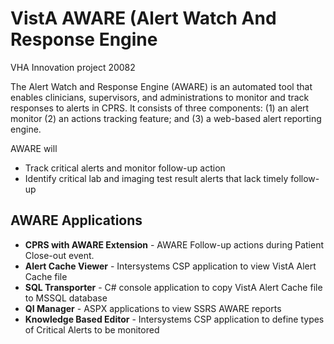 # VistA AWARE (Alert Watch And Response Engine #

VHA Innovation project 20082

The Alert Watch and Response Engine (AWARE) is an automated tool that enables clinicians, supervisors, and administrations to monitor and track responses to alerts in CPRS. It consists of three components: (1) an alert monitor (2) an actions tracking feature; and (3) a web-based alert reporting engine.

AWARE will
- Track critical alerts and monitor follow-up action
- Identify critical lab and imaging test result alerts that lack timely follow-up


## AWARE Applications ##

- **CPRS with AWARE Extension** - AWARE Follow-up actions during Patient Close-out event.
- **Alert Cache Viewer** - Intersystems CSP application to view VistA Alert Cache file
- **SQL Transporter** - C# console application to copy VistA Alert Cache file to MSSQL database
- **QI Manager** - ASPX applications to view SSRS AWARE reports
- **Knowledge Based Editor** - Intersystems CSP application to define types of Critical Alerts to be monitored
